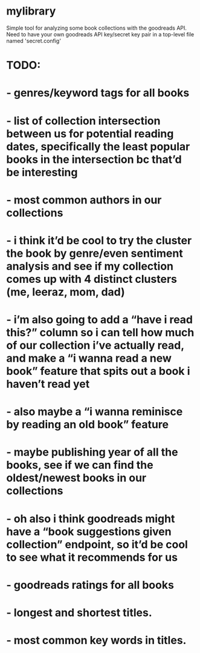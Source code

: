 # mylibrary
Simple tool for analyzing some book collections with the goodreads API.
Need to have your own goodreads API key/secret key pair in a top-level file named 'secret.config'

# TODO:
# - genres/keyword tags for all books
# - list of collection intersection between us for potential reading dates, specifically the least popular books in the intersection bc that’d be interesting
# - most common authors in our collections
# - i think it’d be cool to try the cluster the book by genre/even sentiment analysis and see if my collection comes up with 4 distinct clusters (me, leeraz, mom, dad)
# - i’m also going to add a “have i read this?” column so i can tell how much of our collection i’ve actually read, and make a “i wanna read a new book” feature that spits out a book i haven’t read yet
# - also maybe a “i wanna reminisce by reading an old book” feature
# - maybe publishing year of all the books, see if we can find the oldest/newest books in our collections
# - oh also i think goodreads might have a “book suggestions given collection” endpoint, so it’d be cool to see what it recommends for us
# - goodreads ratings for all books
# - longest and shortest titles.
# - most common key words in titles.